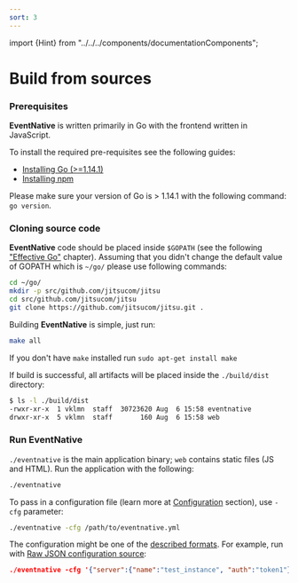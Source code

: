```yaml
---
sort: 3
---
```


import {Hint} from "../../../components/documentationComponents";

# Build from sources

### Prerequisites

**EventNative** is written primarily in Go with the frontend written in JavaScript. 

To install the required pre-requisites see the following guides:

* [Installing Go \(&gt;=1.14.1\)](https://golang.org/doc/install)
* [Installing npm](https://www.npmjs.com/get-npm)

<Hint>
    Please make sure your version of Go is > 1.14.1 with the following command:
    <code inline="true">go version</code>.
</Hint>



### Cloning source code

**EventNative** code should be placed inside `$GOPATH` (see the following ["Effective Go"](https://golang.org/doc/gopath_code.html) chapter). Assuming that you didn't change the default value of GOPATH which is `~/go/` please use following commands:

```bash
cd ~/go/
mkdir -p src/github.com/jitsucom/jitsu
cd src/github.com/jitsucom/jitsu
git clone https://github.com/jitsucom/jitsu.git .
```

Building **EventNative** is simple, just run:

```bash
make all
```

<Hint>If you don't have <code inline={true}>make</code> installed run <code inline={true}>sudo apt-get install make</code></Hint>

If build is successful, all artifacts will be placed inside the `./build/dist` directory:

```bash
$ ls -l ./build/dist
-rwxr-xr-x  1 vklmn  staff  30723620 Aug  6 15:58 eventnative
drwxr-xr-x  5 vklmn  staff       160 Aug  6 15:58 web
```

### Run EventNative

`./eventnative` is the main application binary; `web` contains static files \(JS and HTML\). Run the application with the following:

```bash
./eventnative
```

To pass in a configuration file (learn more at [Configuration](/docs/configuration) section), use `-cfg` parameter:

```bash
./eventnative -cfg /path/to/eventnative.yml
```

The configuration might be one of the [described formats](/docs/deployment/configuration-source). For example, run with [Raw JSON configuration source](/docs/deployment/configuration-source#raw-json):

```json
./eventnative -cfg '{"server":{"name":"test_instance", "auth":"token1"}}'
```

